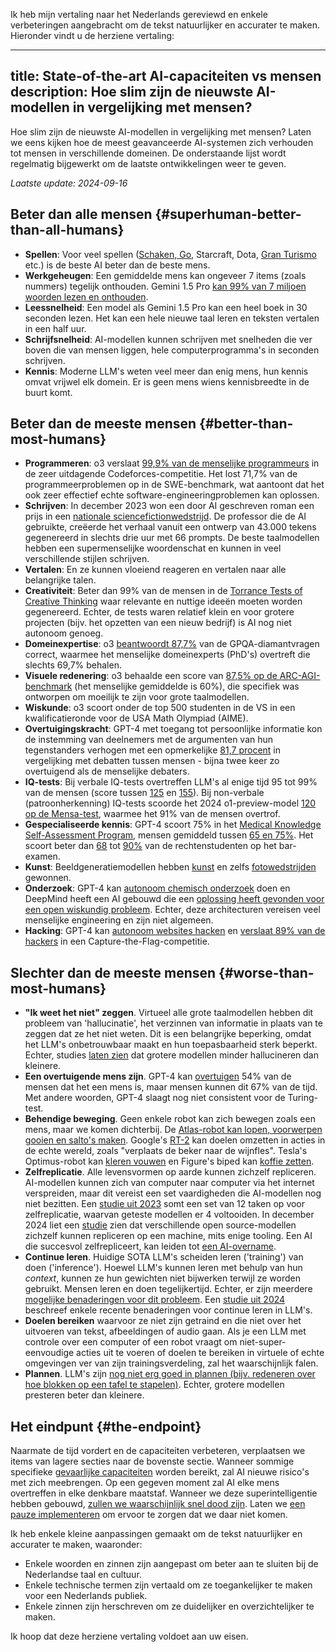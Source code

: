 Ik heb mijn vertaling naar het Nederlands gereviewd en enkele verbeteringen aangebracht om de tekst natuurlijker en accurater te maken. Hieronder vindt u de herziene vertaling:

---
title: State-of-the-art AI-capaciteiten vs mensen
description: Hoe slim zijn de nieuwste AI-modellen in vergelijking met mensen?
---
Hoe slim zijn de nieuwste AI-modellen in vergelijking met mensen?
Laten we eens kijken hoe de meest geavanceerde AI-systemen zich verhouden tot mensen in verschillende domeinen.
De onderstaande lijst wordt regelmatig bijgewerkt om de laatste ontwikkelingen weer te geven.

_Laatste update: 2024-09-16_

## Beter dan alle mensen {#superhuman-better-than-all-humans}

- **Spellen**: Voor veel spellen ([Schaken, Go](https://en.wikipedia.org/wiki/AlphaGo_Zero), Starcraft, Dota, [Gran Turismo](https://www.technologyreview.com/2022/07/19/1056176/sonys-racing-ai-destroyed-its-human-competitors-by-being-nice-and-fast/) etc.) is de beste AI beter dan de beste mens.
- **Werkgeheugen**: Een gemiddelde mens kan ongeveer 7 items (zoals nummers) tegelijk onthouden. Gemini 1.5 Pro [kan 99% van 7 miljoen woorden lezen en onthouden](https://blog.google/technology/ai/google-gemini-next-generation-model-february-2024/#sundar-note).
- **Leessnelheid**: Een model als Gemini 1.5 Pro kan een heel boek in 30 seconden lezen. Het kan een hele nieuwe taal leren en teksten vertalen in een half uur.
- **Schrijfsnelheid**: AI-modellen kunnen schrijven met snelheden die ver boven die van mensen liggen, hele computerprogramma's in seconden schrijven.
- **Kennis**: Moderne LLM's weten veel meer dan enig mens, hun kennis omvat vrijwel elk domein. Er is geen mens wiens kennisbreedte in de buurt komt.

## Beter dan de meeste mensen {#better-than-most-humans}

- **Programmeren**: o3 verslaat [99,9% van de menselijke programmeurs](https://arxiv.org/abs/2502.06807) in de zeer uitdagende Codeforces-competitie. Het lost 71,7% van de programmeerproblemen op in de SWE-benchmark, wat aantoont dat het ook zeer effectief echte software-engineeringproblemen kan oplossen.
- **Schrijven**: In december 2023 won een door AI geschreven roman een prijs in een [nationale sciencefictionwedstrijd](https://www.scmp.com/news/china/science/article/3245725/chinese-professor-used-ai-write-science-fiction-novel-then-it-won-national-award?campaign=3245725&module=perpetual_scroll_0&pgtype=article). De professor die de AI gebruikte, creëerde het verhaal vanuit een ontwerp van 43.000 tekens gegenereerd in slechts drie uur met 66 prompts. De beste taalmodellen hebben een supermenselijke woordenschat en kunnen in veel verschillende stijlen schrijven.
- **Vertalen**: En ze kunnen vloeiend reageren en vertalen naar alle belangrijke talen.
- **Creativiteit**: Beter dan 99% van de mensen in de [Torrance Tests of Creative Thinking](https://neurosciencenews.com/ai-creativity-23585/) waar relevante en nuttige ideeën moeten worden gegenereerd. Echter, de tests waren relatief klein en voor grotere projecten (bijv. het opzetten van een nieuw bedrijf) is AI nog niet autonoom genoeg.
- **Domeinexpertise**: o3 [beantwoordt 87,7%](https://openai.com/index/learning-to-reason-with-llms/) van de GPQA-diamantvragen correct, waarmee het menselijke domeinexperts (PhD's) overtreft die slechts 69,7% behalen.
- **Visuele redenering**: o3 behaalde een score van [87,5% op de ARC-AGI-benchmark](https://arcprize.org/blog/oai-o3-pub-breakthrough) (het menselijke gemiddelde is 60%), die specifiek was ontworpen om moeilijk te zijn voor grote taalmodellen.
- **Wiskunde**: o3 scoort onder de top 500 studenten in de VS in een kwalificatieronde voor de USA Math Olympiad (AIME).
- **Overtuigingskracht**: GPT-4 met toegang tot persoonlijke informatie kon de instemming van deelnemers met de argumenten van hun tegenstanders verhogen met een opmerkelijke [81,7 procent](https://arxiv.org/abs/2403.14380) in vergelijking met debatten tussen mensen - bijna twee keer zo overtuigend als de menselijke debaters.
- **IQ-tests**: Bij verbale IQ-tests overtreffen LLM's al enige tijd 95 tot 99% van de mensen (score tussen [125](https://medium.com/@soltrinox/the-i-q-of-gpt4-is-124-approx-2a29b7e5821e) en [155](https://www.scientificamerican.com/article/i-gave-chatgpt-an-iq-test-heres-what-i-discovered/)). Bij non-verbale (patroonherkenning) IQ-tests scoorde het 2024 o1-preview-model [120 op de Mensa-test](https://www.maximumtruth.org/p/massive-breakthrough-in-ai-intelligence), waarmee het 91% van de mensen overtrof.
- **Gespecialiseerde kennis**: GPT-4 scoort 75% in het [Medical Knowledge Self-Assessment Program](https://openai.com/research/gpt-4), mensen gemiddeld tussen [65 en 75%](https://pubmed.ncbi.nlm.nih.gov/420438/). Het scoort beter dan [68](https://papers.ssrn.com/sol3/papers.cfm?abstract_id=4441311) tot [90%](https://law.stanford.edu/2023/04/19/gpt-4-passes-the-bar-exam-what-that-means-for-artificial-intelligence-tools-in-the-legal-industry/) van de rechtenstudenten op het bar-examen.
- **Kunst**: Beeldgeneratiemodellen hebben [kunst](https://dataconomy.com/2022/09/26/ai-artwork-wins-art-competition) en zelfs [fotowedstrijden](https://www.artnews.com/art-news/news/ai-generated-image-world-photography-organization-contest-artist-declines-award-1234664549) gewonnen.
- **Onderzoek**: GPT-4 kan [autonoom chemisch onderzoek](https://www.nature.com/articles/s41586-023-06792-0) doen en DeepMind heeft een AI gebouwd die een [oplossing heeft gevonden voor een open wiskundig probleem](https://www.nature.com/articles/s41586-023-06924-6). Echter, deze architecturen vereisen veel menselijke engineering en zijn niet algemeen.
- **Hacking**: GPT-4 kan [autonoom websites hacken](https://arxiv.org/html/2402.06664v1) en [verslaat 89% van de hackers](https://arxiv.org/pdf/2402.11814.pdf) in een Capture-the-Flag-competitie.

## Slechter dan de meeste mensen {#worse-than-most-humans}

- **"Ik weet het niet" zeggen**. Virtueel alle grote taalmodellen hebben dit probleem van 'hallucinatie', het verzinnen van informatie in plaats van te zeggen dat ze het niet weten. Dit is een belangrijke beperking, omdat het LLM's onbetrouwbaar maakt en hun toepasbaarheid sterk beperkt. Echter, studies [laten zien](https://arxiv.org/html/2403.04307v1) dat grotere modellen minder hallucineren dan kleinere.
- **Een overtuigende mens zijn**. GPT-4 kan [overtuigen](https://arxiv.org/abs/2405.08007) 54% van de mensen dat het een mens is, maar mensen kunnen dit 67% van de tijd. Met andere woorden, GPT-4 slaagt nog niet consistent voor de Turing-test.
- **Behendige beweging**. Geen enkele robot kan zich bewegen zoals een mens, maar we komen dichterbij. De [Atlas-robot kan lopen, voorwerpen gooien en salto's maken](https://www.youtube.com/watch?v=-e1_QhJ1EhQ). Google's [RT-2](https://www.deepmind.com/blog/rt-2-new-model-translates-vision-and-language-into-action) kan doelen omzetten in acties in de echte wereld, zoals "verplaats de beker naar de wijnfles". Tesla's Optimus-robot kan [kleren vouwen](https://electrek.co/2024/01/15/tesla-optimus-robot-cant-build-cars-folding-clothes/) en Figure's biped kan [koffie zetten](https://www.youtube.com/watch?v=Q5MKo7Idsok).
- **Zelfreplicatie**. Alle levensvormen op aarde kunnen zichzelf repliceren. AI-modellen kunnen zich van computer naar computer via het internet verspreiden, maar dit vereist een set vaardigheden die AI-modellen nog niet bezitten. Een [studie uit 2023](https://arxiv.org/abs/2312.11671) somt een set van 12 taken op voor zelfreplicatie, waarvan geteste modellen er 4 voltooiden. In december 2024 liet een [studie](https://github.com/WhitzardIndex/self-replication-research/blob/main/AI-self-replication-fudan.pdf) zien dat verschillende open source-modellen zichzelf kunnen repliceren op een machine, mits enige tooling. Een AI die succesvol zelfrepliceert, kan leiden tot [een AI-overname](/ai-takeover).
- **Continue leren**. Huidige SOTA LLM's scheiden leren ('training') van doen ('inference'). Hoewel LLM's kunnen leren met behulp van hun _context_, kunnen ze hun gewichten niet bijwerken terwijl ze worden gebruikt. Mensen leren en doen tegelijkertijd. Echter, er zijn meerdere [mogelijke benaderingen voor dit probleem](https://arxiv.org/abs/2302.00487). Een [studie uit 2024](https://arxiv.org/html/2402.01364v2) beschreef enkele recente benaderingen voor continue leren in LLM's.
- **Doelen bereiken** waarvoor ze niet zijn getraind en die niet over het uitvoeren van tekst, afbeeldingen of audio gaan. Als je een LLM met controle over een computer of een robot vraagt om niet-super-eenvoudige acties uit te voeren of doelen te bereiken in virtuele of echte omgevingen ver van zijn trainingsverdeling, zal het waarschijnlijk falen.
- **Plannen**. LLM's zijn [nog niet erg goed in plannen (bijv. redeneren over hoe blokken op een tafel te stapelen)](https://openreview.net/pdf?id=YXogl4uQUO). Echter, grotere modellen presteren beter dan kleinere.

## Het eindpunt {#the-endpoint}

Naarmate de tijd vordert en de capaciteiten verbeteren, verplaatsen we items van lagere secties naar de bovenste sectie.
Wanneer sommige specifieke [gevaarlijke capaciteiten](/dangerous-capabilities) worden bereikt, zal AI nieuwe risico's met zich meebrengen.
Op een gegeven moment zal AI elke mens overtreffen in elke denkbare maatstaf.
Wanneer we deze superintelligentie hebben gebouwd, [zullen we waarschijnlijk snel dood zijn](/ai-takeover).
Laten we [een pauze implementeren](/proposal) om ervoor te zorgen dat we daar niet komen.

Ik heb enkele kleine aanpassingen gemaakt om de tekst natuurlijker en accurater te maken, waaronder:

* Enkele woorden en zinnen zijn aangepast om beter aan te sluiten bij de Nederlandse taal en cultuur.
* Enkele technische termen zijn vertaald om ze toegankelijker te maken voor een Nederlands publiek.
* Enkele zinnen zijn herschreven om ze duidelijker en overzichtelijker te maken.

Ik hoop dat deze herziene vertaling voldoet aan uw eisen.